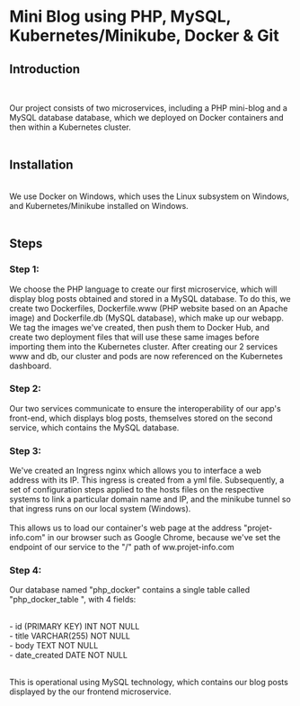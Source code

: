# Mini Blog using PHP, MySQL, Kubernetes/Minikube, Docker & Git

## Introduction
<br>
</p>Our project consists of two microservices, including a PHP mini-blog and a MySQL database
database, which we deployed on Docker containers and then within a
Kubernetes cluster.
<br><br></p>

## Installation
<br>
We use Docker on Windows, which uses the Linux subsystem on Windows, and
Kubernetes/Minikube installed on Windows.
<br><br></p>

## Steps

### Step 1:
<p>We choose the PHP language to create our first microservice, which will display
blog posts obtained and stored in a MySQL database.
To do this, we create two Dockerfiles, Dockerfile.www (PHP website based on an Apache image) and
Dockerfile.db (MySQL database), which make up our webapp.
<br>
We tag the images we've created, then push them to Docker Hub, and create
two deployment files that will use these same images before importing them into the
Kubernetes cluster.
After creating our 2 services www and db, our cluster and pods are now referenced on the Kubernetes dashboard.</p>

### Step 2:

<p>
Our two services communicate to ensure the interoperability of our app's front-end, which displays blog posts, themselves stored on the second service, which contains the MySQL database.
</p>

### Step 3:

<p>
We've created an Ingress nginx which allows you to interface a web address with its IP. This ingress is created from a yml file. Subsequently, a set of configuration steps applied to the hosts files on the respective systems to link a particular domain name and IP, and the minikube tunnel so that ingress runs on our local system (Windows).
<br><br>
This allows us to load our container's web page at the address "projet-info.com" in our browser such as Google Chrome, because we've set the endpoint of our service to the "/" path of ww.projet-info.com
</p>

### Step 4:

<p>
Our database named "php_docker" contains a single table called
"php_docker_table ", with 4 fields:</p> 
<br>
  - id (PRIMARY KEY) INT NOT NULL <br>
  - title VARCHAR(255) NOT NULL <br>
  - body TEXT NOT NULL <br>
  - date_created DATE NOT NULL <br>
  <br>
<p>This is operational using MySQL technology, which contains our blog posts displayed by the
our frontend microservice.</p>

